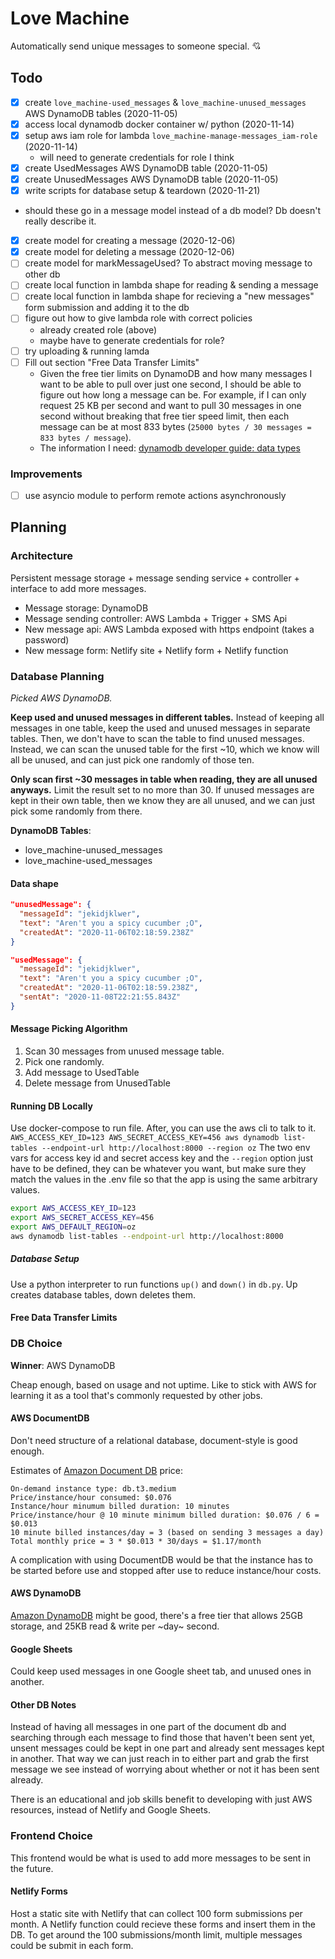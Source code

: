 # Love Machine

Automatically send unique messages to someone special. 💘

## Todo

- [x] create `love_machine-used_messages` & `love_machine-unused_messages` AWS DynamoDB tables (2020-11-05)
- [x] access local dynamodb docker container w/ python (2020-11-14)
- [x] setup aws iam role for lambda `love_machine-manage-messages_iam-role` (2020-11-14)
  - will need to generate credentials for role I think
- [x] create UsedMessages AWS DynamoDB table (2020-11-05)
- [x] create UnusedMessages AWS DynamoDB table (2020-11-05)
- [x] write scripts for database setup & teardown (2020-11-21)
- should these go in a message model instead of a db model? Db doesn't really describe it.
- [x] create model for creating a message (2020-12-06)
- [x] create model for deleting a message (2020-12-06)
- [ ] create model for markMessageUsed? To abstract moving message to other db
- [ ] create local function in lambda shape for reading & sending a message
- [ ] create local function in lambda shape for recieving a "new messages" form submission and adding it to the db
- [ ] figure out how to give lambda role with correct policies
  - already created role (above)
  - maybe have to generate credentials for role?
- [ ] try uploading & running lamda
- [ ] Fill out section "Free Data Transfer Limits"
  - Given the free tier limits on DynamoDB and how many messages I want to be able to pull over just one second, I should be able to figure out how long a message can be. For example, if I can only request 25 KB per second and want to pull 30 messages in one second without breaking that free tier speed limit, then each message can be at most 833 bytes (`25000 bytes / 30 messages = 833 bytes / message`).
  - The information I need: [dynamodb developer guide: data types](https://docs.aws.amazon.com/amazondynamodb/latest/developerguide/Limits.html#limits-data-types)

### Improvements

- [ ] use asyncio module to perform remote actions asynchronously

## Planning

### Architecture

Persistent message storage + message sending service + controller + interface to add more messages.

- Message storage: DynamoDB
- Message sending controller: AWS Lambda + Trigger + SMS Api
- New message api: AWS Lambda exposed with https endpoint (takes a password)
- New message form: Netlify site + Netlify form + Netlify function

### Database Planning

_Picked AWS DynamoDB._

**Keep used and unused messages in different tables.** Instead of keeping all messages in one table, keep the used and unused messages in separate tables. Then, we don't have to scan the table to find unused messages. Instead, we can scan the unused table for the first ~10, which we know will all be unused, and can just pick one randomly of those ten.

**Only scan first ~30 messages in table when reading, they are all unused anyways.** Limit the result set to no more than 30. If unused messages are kept in their own table, then we know they are all unused, and we can just pick some randomly from there.

**DynamoDB Tables**:

- love_machine-unused_messages
- love_machine-used_messages

#### Data shape

```JSON
"unusedMessage": {
  "messageId": "jekidjklwer",
  "text": "Aren't you a spicy cucumber ;O",
  "createdAt": "2020-11-06T02:18:59.238Z"
}

"usedMessage": {
  "messageId": "jekidjklwer",
  "text": "Aren't you a spicy cucumber ;O",
  "createdAt": "2020-11-06T02:18:59.238Z",
  "sentAt": "2020-11-08T22:21:55.843Z"
}
```

#### Message Picking Algorithm

1. Scan 30 messages from unused message table.
1. Pick one randomly.
1. Add message to UsedTable
1. Delete message from UnusedTable

#### Running DB Locally

Use docker-compose to run file. After, you can use the aws cli to talk to it. `AWS_ACCESS_KEY_ID=123 AWS_SECRET_ACCESS_KEY=456 aws dynamodb list-tables --endpoint-url http://localhost:8000 --region oz` The two env vars for access key id and secret access key and the `--region` option just have to be defined, they can be whatever you want, but make sure they match the values in the .env file so that the app is using the same arbitrary values.

```bash
export AWS_ACCESS_KEY_ID=123
export AWS_SECRET_ACCESS_KEY=456
export AWS_DEFAULT_REGION=oz
aws dynamodb list-tables --endpoint-url http://localhost:8000
```

##### Database Setup

Use a python interpreter to run functions `up()` and `down()` in `db.py`. Up creates database tables, down deletes them.

#### Free Data Transfer Limits

### DB Choice

**Winner**: AWS DynamoDB

Cheap enough, based on usage and not uptime. Like to stick with AWS for learning it as a tool that's commonly requested by other jobs.

#### AWS DocumentDB

Don't need structure of a relational database, document-style is good enough.

Estimates of [Amazon Document DB](https://aws.amazon.com/documentdb/pricing/) price:

```
On-demand instance type: db.t3.medium
Price/instance/hour consumed: $0.076
Instance/hour minumum billed duration: 10 minutes
Price/instance/hour @ 10 minute minimum billed duration: $0.076 / 6 = $0.013
10 minute billed instances/day = 3 (based on sending 3 messages a day)
Total monthly price = 3 * $0.013 * 30/days = $1.17/month
```

A complication with using DocumentDB would be that the instance has to be started before use and stopped after use to reduce instance/hour costs.

#### AWS DynamoDB

[Amazon DynamoDB](https://aws.amazon.com/dynamodb/) might be good, there's a free tier that allows 25GB storage, and 25KB read & write per ~day~ second.

#### Google Sheets

Could keep used messages in one Google sheet tab, and unused ones in another.

#### Other DB Notes

Instead of having all messages in one part of the document db and searching through each message to find those that haven't been sent yet, unsent messages could be kept in one part and already sent messages kept in another. That way we can just reach in to either part and grab the first message we see instead of worrying about whether or not it has been sent already.

There is an educational and job skills benefit to developing with just AWS resources, instead of Netlify and Google Sheets.

### Frontend Choice

This frontend would be what is used to add more messages to be sent in the future.

#### Netlify Forms

Host a static site with Netlify that can collect 100 form submissions per month. A Netlify function could recieve these forms and insert them in the DB. To get around the 100 submissions/month limit, multiple messages could be submit in each form.
